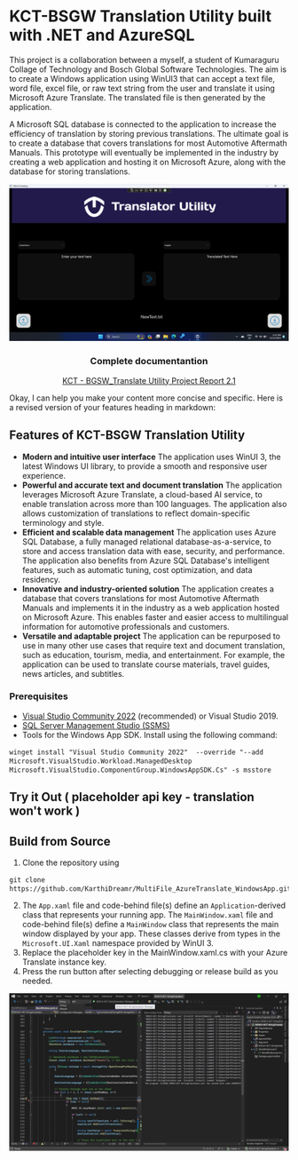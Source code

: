 # KCT-BSGW Translation Utility built with .NET and AzureSQL

This project is a collaboration between a myself, a student of Kumaraguru Collage of Technology and Bosch Global Software Technologies. The aim is to create a Windows application using WinUI3 that can accept a text file, word file, excel file, or raw text string from the user and translate it using Microsoft Azure Translate. The translated file is then generated by the application. 

A Microsoft SQL database is connected to the application to increase the efficiency of translation by storing previous translations. The ultimate goal is to create a database that covers translations for most Automotive Aftermath Manuals. This prototype will eventually be implemented in the industry by creating a web application and hosting it on Microsoft Azure, along with the database for storing translations.

<div align="center">

  ![WinUI3App](preview/WinUI3App.png)

  ### Complete documentantion 
  [KCT - BGSW_Translate Utility Project Report 2.1](https://1drv.ms/w/s!AlCg_DrCVNeDhizmId2EV1gARVlj?e=EYyXcm)
</div>

Okay, I can help you make your content more concise and specific. Here is a revised version of your features heading in markdown:

## Features of KCT-BSGW Translation Utility

- **Modern and intuitive user interface** The application uses WinUI 3, the latest Windows UI library, to provide a smooth and responsive user experience.
- **Powerful and accurate text and document translation** The application leverages Microsoft Azure Translate, a cloud-based AI service, to enable translation across more than 100 languages. The application also allows customization of translations to reflect domain-specific terminology and style.
- **Efficient and scalable data management** The application uses Azure SQL Database, a fully managed relational database-as-a-service, to store and access translation data with ease, security, and performance. The application also benefits from Azure SQL Database's intelligent features, such as automatic tuning, cost optimization, and data residency.
- **Innovative and industry-oriented solution** The application creates a database that covers translations for most Automotive Aftermath Manuals and implements it in the industry as a web application hosted on Microsoft Azure. This enables faster and easier access to multilingual information for automotive professionals and customers.
- **Versatile and adaptable project** The application can be repurposed to use in many other use cases that require text and document translation, such as education, tourism, media, and entertainment. For example, the application can be used to translate course materials, travel guides, news articles, and subtitles.

### Prerequisites
- [Visual Studio Community 2022](https://visualstudio.microsoft.com/downloads/?cid=learn-onpage-download-cta) (recommended) or Visual Studio 2019.
- [SQL Server Management Studio (SSMS)](https://learn.microsoft.com/en-us/sql/ssms/download-sql-server-management-studio-ssms?view=sql-server-ver16)
- Tools for the Windows App SDK. Install using the following command:
```
winget install "Visual Studio Community 2022"  --override "--add Microsoft.VisualStudio.Workload.ManagedDesktop Microsoft.VisualStudio.ComponentGroup.WindowsAppSDK.Cs" -s msstore
```

## Try it Out ( placeholder api key - translation won't work )


## Build from Source
1. Clone the repository using
```
git clone https://github.com/KarthiDreamr/MultiFile_AzureTranslate_WindowsApp.git
```
2. The `App.xaml` file and code-behind file(s) define an `Application`-derived class that represents your running app. The `MainWindow.xaml` file and code-behind file(s) define a `MainWindow` class that represents the main window displayed by your app. These classes derive from types in the `Microsoft.UI.Xaml` namespace provided by WinUI 3.
3. Replace the placeholder key in the MainWindow.xaml.cs with your Azure Translate instance key.
4. Press the run button after selecting debugging or release build as you needed.

<div style="text-align: center;">
  
  ![WinUI3App](preview/VisualStudioEnviroinment.png)
</div>
